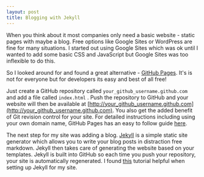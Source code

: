```yaml
---
layout: post
title: Blogging with Jekyll
---
```

When you think about it most companies only need a basic website - static pages with maybe a blog. Free options like Google Sites or WordPress are fine for many situations. I started out using Google Sites which was ok until I wanted to add some basic CSS and JavaScript but Google Sites was too inflexible to do this.

So I looked around for and found a great alternative - [GitHub Pages](http://pages.github.com/). It's is not for everyone but for developers its easy and best of all free!

Just create a GitHub repository called `your_github_username.github.com` and add a file called `index.html`	. Push the repository to GitHub and your website will then be available at [http://your_github_username.github.com](http://your_github_username.github.com). You also get the added benefit of Git revision control for your site. For detailed instructions including using your own domain name, GitHub Pages has an easy to follow guide [here](http://pages.github.com/).

The next step for my site was adding a blog. [Jekyll](https://github.com/mojombo/jekyll) is a simple static site generator which allows you to write your blog posts in distraction free markdown. Jekyll then takes care of generating the website based on your templates. Jekyll is built into GitHub so each time you push your repository, your site is automatically regenerated. I found [this](http://www.ksornberger.com/blog/blogging-with-jekyll-and-github/) tutorial helpful when setting up Jekyll for my site.

